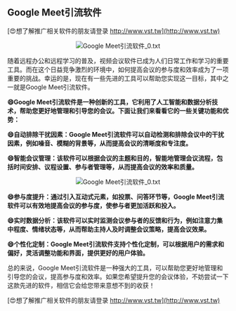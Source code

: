 ## **Google Meet引流软件**

[😍想了解推广相关软件的朋友请登录 http://www.vst.tw](http://www.vst.tw)

 <center><img src="https://vst.tw/MP4/tuiguang/png/2.png" alt="Google Meet引流软件_0.txt"></center>

随着远程办公和远程学习的普及，视频会议软件已成为人们日常工作和学习的重要工具。而在这个日益竞争激烈的环境中，如何提高会议的参与度和效率成为了一项重要的挑战。幸运的是，现在有一些先进的工具可以帮助您实现这一目标，其中之一就是Google Meet引流软件。

**😄Google Meet引流软件是一种创新的工具，它利用了人工智能和数据分析技术，帮助您更好地管理和引导您的会议。下面让我们来看看它的一些关键功能和优势：**

**😄自动排除干扰因素：Google Meet引流软件可以自动检测和排除会议中的干扰因素，例如噪音、模糊的背景等，从而提高会议的清晰度和专注度。**

**😄智能会议管理：该软件可以根据会议的主题和目的，智能地管理会议流程，包括时间安排、议程设置、参与者管理等，从而提高会议的效率和质量。**

 <center><img src="https://vst.tw/MP4/tuiguang/png/5.png" alt="Google Meet引流软件_0.txt"></center>

**😄参与度提升：通过引入互动式元素，如投票、问答环节等，Google Meet引流软件可以有效地提高会议的参与度，使参与者更加活跃和投入。**

**😄实时数据分析：该软件可以实时监测会议参与者的反馈和行为，例如注意力集中程度、情绪状态等，从而帮助主持人及时调整会议策略，提高会议效果。**

**😄个性化定制：Google Meet引流软件支持个性化定制，可以根据用户的需求和偏好，灵活调整功能和界面，提供更好的用户体验。**

总的来说，Google Meet引流软件是一种强大的工具，可以帮助您更好地管理和引导您的会议，提高参与度和效率。如果您希望提升您的会议体验，不妨尝试一下这款先进的软件，相信它会给您带来意想不到的收获！

[😍想了解推广相关软件的朋友请登录 http://www.vst.tw](http://www.vst.tw)




